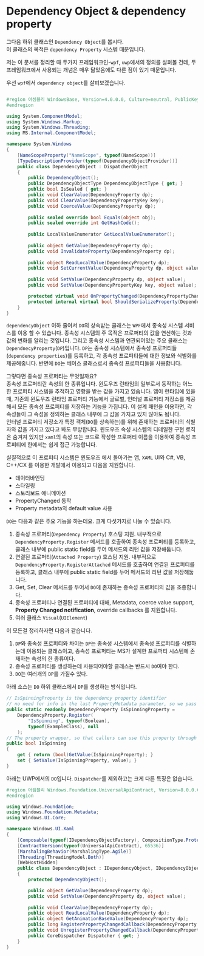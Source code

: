 # Dependency Object & dependency property 

그다음 하위 클래스인 `Dependency Object`를 봅시다.  
이 클래스의 목적은 `dependency Property` 시스템 때문입니다.  

저는 이 문서를 정리할 때 두가지 프레임워크인-`wpf`, `uwp`에서의 정의를 살펴볼 건데, 두 프레임워크에서 사용되는 개념은 매우 닮았음에도 다른 점이 있기 때문입니다.  

우선 `wpf`에서 `dependency object`를 살펴보겠습니다. 
```cs

#region 어셈블리 WindowsBase, Version=4.0.0.0, Culture=neutral, PublicKeyToken=31bf3856ad364e35
#endregion

using System.ComponentModel;
using System.Windows.Markup;
using System.Windows.Threading;
using MS.Internal.ComponentModel;

namespace System.Windows
{
    [NameScopeProperty("NameScope", typeof(NameScope))]
    [TypeDescriptionProvider(typeof(DependencyObjectProvider))]
    public class DependencyObject : DispatcherObject
    {
        public DependencyObject();
        public DependencyObjectType DependencyObjectType { get; }
        public bool IsSealed { get; }
        public void ClearValue(DependencyProperty dp);
        public void ClearValue(DependencyPropertyKey key);
        public void CoerceValue(DependencyProperty dp);
     
        public sealed override bool Equals(object obj);
        public sealed override int GetHashCode();
        
        public LocalValueEnumerator GetLocalValueEnumerator();
       
        public object GetValue(DependencyProperty dp);
        public void InvalidateProperty(DependencyProperty dp);
      
        public object ReadLocalValue(DependencyProperty dp);
        public void SetCurrentValue(DependencyProperty dp, object value);
      
        public void SetValue(DependencyProperty dp, object value);
        public void SetValue(DependencyPropertyKey key, object value);

        protected virtual void OnPropertyChanged(DependencyPropertyChangedEventArgs e);
        protected internal virtual bool ShouldSerializeProperty(DependencyProperty dp);
    }
}
```

`dependencyObject` 이하 줄여서 `DO`의 상속받는 클래스는 `WPF`에서 종속성 시스템 서비스를 이용 할 수 있습니다. 종속성 시스템의 주 목적은 프로퍼티의 값을 연산하는 것과 값의 변화를 알리는 것입니다. 그리고 종속성 시스템과 연관되어있는 주요 클래스는 `DependnecyProperty`(`DP`)입니다. `DP`는 종속성 시스템에서 종속성 프로퍼티들(`dependency properties`)를 등록하고, 각 종속성 프로퍼티들에 대한 정보와 식별화를 제공해줍니다. 반면에 `DO`는 베이스 클래스로서 종속성 프로퍼티들을 사용합니다.   

그렇다면 종속성 프로퍼티는 무엇일까요?  
종속성 프로퍼티란 속성의 한 종류입니다. 윈도우즈 런타임의 일부로서 동작하는 어느 한 프로퍼티 시스템을 추적하고 영향을 받는 값을 가지고 있습니다. 앱이 런타임에 있을 때, 기존의 윈도우즈 런타임 프로퍼티 기능에서 글로벌, 인터널 프로퍼티 저장소를 제공해서 모든 종속성 프로퍼티를 저장하는 기능을 가집니다. 이 설계 패턴을 이용하면, 각 속성들이 그 속성을 정의하는 클래스 내부에 그 값을 가지고 있지 않아도 됩니다.   
인터널 프로퍼티 저장소가 특정 객체(`DO`를 상속하는)를 위해 존재하는 프로퍼티의 식별자와 값을 가지고 있다고 봐도 무방합니다. 윈도우즈 속성 시스템의 디테일한 구현 로직은 숨겨져 있지만 `xaml`의 속성 또는 코드로 작성한 프로퍼티 이름을 이용하여 종속성 프로퍼티에 한에서는 쉽게 접근 가능합니다.   

실질적으로 이 프로퍼티 시스템은 윈도우즈 에서 돌아가는 앱, `XAML` UI와 C#, VB, C++/CX 를 이용한 개발에서 이용되고 다음을 지원합니다.  

* 데이터바인딩  
* 스타일링  
* 스토리보드 애니메이션  
* PropertyChanged 동작
* Property metadata의 default value 사용  

`DO`는 다음과 같은 주요 기능을 하는데요. 크게 다섯가지로 나눌 수 있습니다. 

1. 종속성 프로퍼티(`Dependency Property`) 호스팅 지원. 내부적으로 `DependencyProperty.Register` 메서드를 호출하여 종속성 프로퍼티를 등록하고, 클래스 내부에 public static field를 두어 메서드의 리턴 값을 저장해둡니다.  
2. 연결된 프로퍼티(`Attached Property`) 호스팅 지원. 내부적으로 `DependencyProperty.RegisterAttached` 메서드를 호출하여 연결된 프로퍼티를 등록하고, 클래스 내부에 public static field를 두어 메서드의 리턴 값을 저장해둡니다.  
3. Get, Set, Clear 메서드를 두어서 `DO`에 존재하는 종속성 프로퍼티의 값을 조종합니다.  
4. 종속성 프로퍼티나 연결된 프로퍼티에 대해, Metadata, coerce value support, **Property Changed notification**, override callbacks 를 지원합니다. 
5. 여러 클래스 `Visual`(`UIElement`) 

이 모든걸 정리하자면 다음과 같습니다.  
1. `DP`와 종속성 프로퍼티와 차이는 `DP`는 종속성 시스템에서 종속성 프로퍼티를 식별하는데 이용되는 클래스이고, 종속성 프로퍼티는 MS가 설계한 프로퍼티 시스템에 존재하는 속성의 한 종류이다.    
2. 종속성 프로퍼티를 생성하는데 사용되어야할 클래스는 반드시 `DO`여야 한다.  
3. `DO`는 여러개의 `DP`를 가질수 있다.  

아래 소스는 `DO` 하위 클래스에서 `DP`를 생성하는 방식입니다.  

```cs
// IsSpinningProperty is the dependency property identifier
// no need for info in the last PropertyMetadata parameter, so we pass null
public static readonly DependencyProperty IsSpinningProperty =
    DependencyProperty.Register(
        "IsSpinning", typeof(Boolean),
        typeof(ExampleClass), null
    );
// The property wrapper, so that callers can use this property through a simple ExampleClassInstance.IsSpinning usage rather than requiring property system APIs
public bool IsSpinning
{
    get { return (bool)GetValue(IsSpinningProperty); }
    set { SetValue(IsSpinningProperty, value); }
}
```

아래는 UWP에서의 `DO`입니다. `Dispatcher`를 제외하고는 크게 다른 특징은 없습니다.

```cs
#region 어셈블리 Windows.Foundation.UniversalApiContract, Version=8.0.0.0, Culture=neutral, PublicKeyToken=null, ContentType=WindowsRuntime
#endregion

using Windows.Foundation;
using Windows.Foundation.Metadata;
using Windows.UI.Core;

namespace Windows.UI.Xaml
{
    [Composable(typeof(IDependencyObjectFactory), CompositionType.Protected, 65536, "Windows.Foundation.UniversalApiContract")]
    [ContractVersion(typeof(UniversalApiContract), 65536)]
    [MarshalingBehavior(MarshalingType.Agile)]
    [Threading(ThreadingModel.Both)]
    [WebHostHidden]
    public class DependencyObject : IDependencyObject, IDependencyObject2
    {
        protected DependencyObject();

        public object GetValue(DependencyProperty dp);
        public void SetValue(DependencyProperty dp, object value);
       
        public void ClearValue(DependencyProperty dp);
        public object ReadLocalValue(DependencyProperty dp);
        public object GetAnimationBaseValue(DependencyProperty dp);
        public long RegisterPropertyChangedCallback(DependencyProperty dp, DependencyPropertyChangedCallback callback);
        public void UnregisterPropertyChangedCallback(DependencyProperty dp, long token);
        public CoreDispatcher Dispatcher { get; }
    }
}
```



